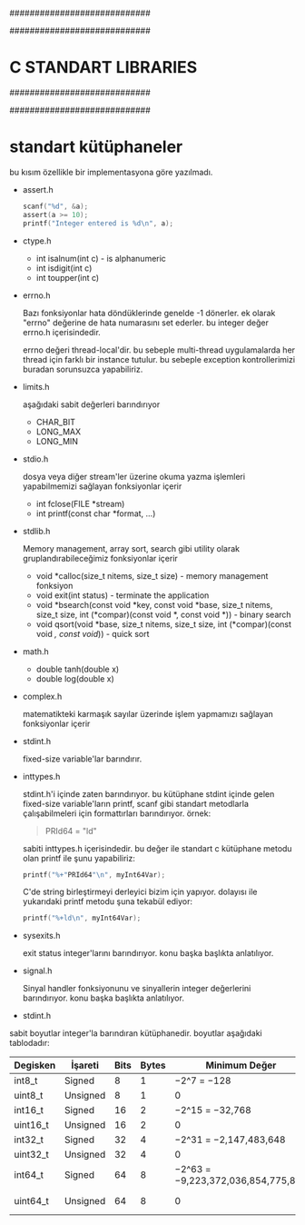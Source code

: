 ############################

############################
# C STANDART LIBRARIES
############################

############################

# standart kütüphaneler
bu kısım özellikle bir implementasyona göre yazılmadı.

- assert.h

  ```c
  scanf("%d", &a);
  assert(a >= 10);
  printf("Integer entered is %d\n", a);
  ```

- ctype.h
  - int isalnum(int c) - is alphanumeric
  - int isdigit(int c)
  - int toupper(int c)

- errno.h
  
  Bazı fonksiyonlar hata döndüklerinde genelde -1 dönerler. ek olarak "errno" değerine de hata numarasını set ederler. bu integer değer errno.h içerisindedir.

  errno değeri thread-local'dir. bu sebeple multi-thread uygulamalarda her thread için farklı bir instance tutulur. bu sebeple exception kontrollerimizi buradan sorunsuzca yapabiliriz.

- limits.h
  
  aşağıdaki sabit değerleri barındırıyor
  - CHAR_BIT
  - LONG_MAX
  - LONG_MIN

- stdio.h

  dosya veya diğer stream'ler üzerine okuma yazma işlemleri yapabilmemizi sağlayan fonksiyonlar içerir
  - int fclose(FILE *stream)
  - int printf(const char *format, ...)

- stdlib.h

  Memory management, array sort, search gibi utility olarak gruplandırabileceğimiz fonksiyonlar içerir

  - void *calloc(size_t nitems, size_t size) - memory management fonksiyon
  - void exit(int status) - terminate the application
  - void *bsearch(const void *key, const void *base, size_t nitems, size_t size, int (*compar)(const void *, const void *)) - binary search
  - void qsort(void *base, size_t nitems, size_t size, int (*compar)(const void *, const void*)) - quick sort

- math.h

  - double tanh(double x)
  - double log(double x)

- complex.h

  matematikteki karmaşık sayılar üzerinde işlem yapmamızı sağlayan fonksiyonlar içerir

- stdint.h

  fixed-size variable'lar barındırır.

- inttypes.h

  stdint.h'i içinde zaten barındırıyor. bu kütüphane stdint içinde gelen fixed-size variable'ların printf, scanf gibi standart metodlarla çalışabilmeleri için formattırları barındırıyor. örnek: 
  
  > PRId64 = "ld"
  
  sabiti inttypes.h içerisindedir. bu değer ile standart c kütüphane metodu olan printf ile şunu yapabiliriz:

  ```c
  printf("%+"PRId64"\n", myInt64Var);
  ```

  C'de string birleştirmeyi derleyici bizim için yapıyor. dolayısı ile yukarıdaki printf metodu şuna tekabül ediyor:

  ```c
  printf("%+ld\n", myInt64Var);
  ```

- sysexits.h

  exit status integer'larını barındırıyor. konu başka başlıkta anlatılıyor.

- signal.h

  Sinyal handler fonksiyonunu ve sinyallerin integer değerlerini barındırıyor. konu başka başlıkta anlatılıyor.

- stdint.h

sabit boyutlar integer'la barındıran kütüphanedir. boyutlar aşağıdaki tablodadır:

| Degisken | İşareti  | Bits | Bytes | Minimum Değer                      | Maksimum Değer                        |
|----------|----------|------|-------|------------------------------------|---------------------------------------|
| int8_t   | Signed   | 8    | 1     | −2^7 = −128                        | 2^7 − 1 = 127                         |
| uint8_t  | Unsigned | 8    | 1     | 0                                  | 2^8 − 1 = 255                         |
| int16_t  | Signed   | 16   | 2     | −2^15 = −32,768                    | 2^15 − 1 = 32,767                     |
| uint16_t | Unsigned | 16   | 2     | 0                                  | 2^16 − 1 = 65,535                     |
| int32_t  | Signed   | 32   | 4     | −2^31 = −2,147,483,648             | 2^31 − 1 = 2,147,483,647              |
| uint32_t | Unsigned | 32   | 4     | 0                                  | 2^32 − 1 = 4,294,967,295              |
| int64_t  | Signed   | 64   | 8     | −2^63 = −9,223,372,036,854,775,808 | 2^63 − 1 = 9,223,372,036,854,775,807  |
| uint64_t | Unsigned | 64   | 8     | 0                                  | 2^64 − 1 = 18,446,744,073,709,551,615 |

